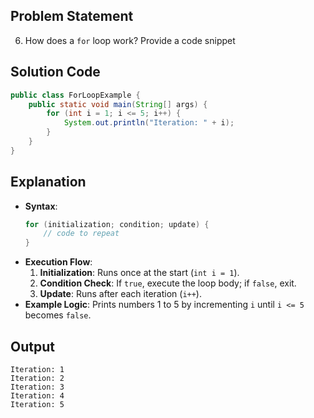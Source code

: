 
## Problem Statement  
6. How does a `for` loop work? Provide a code snippet  

## Solution Code  
```java  
public class ForLoopExample {  
    public static void main(String[] args) {  
        for (int i = 1; i <= 5; i++) {  
            System.out.println("Iteration: " + i);  
        }  
    }  
}  
```  

## Explanation  
- **Syntax**:  
  ```java  
  for (initialization; condition; update) {  
      // code to repeat  
  }  
  ```  
- **Execution Flow**:  
  1. **Initialization**: Runs once at the start (`int i = 1`).  
  2. **Condition Check**: If `true`, execute the loop body; if `false`, exit.  
  3. **Update**: Runs after each iteration (`i++`).  
- **Example Logic**: Prints numbers 1 to 5 by incrementing `i` until `i <= 5` becomes `false`.  

## Output  
```  
Iteration: 1  
Iteration: 2  
Iteration: 3  
Iteration: 4  
Iteration: 5  
```